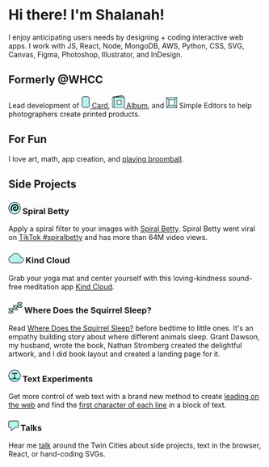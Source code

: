 <!-- ![](https://github.com/shalanah/shalanah/blob/master/shalanah.png?raw=true) -->
# Hi there! I'm Shalanah!

I enjoy anticipating users needs by designing + coding interactive web apps. I work with JS, React, Node, MongoDB, AWS, Python, CSS, SVG, Canvas, Figma, Photoshop, Illustrator, and InDesign.

## Formerly @WHCC

Lead development of <a target="_blank" href="https://www.youtube.com/watch?v=gs2CZlUXrCo"><img src="https://github.com/shalanah/shalanah/blob/master/projects/whcc-card.png" height="24"/> Card</a>, <a target="_blank" href="https://www.youtube.com/watch?v=YjctUy61XSo"><img src="https://github.com/shalanah/shalanah/blob/master/projects/whcc-album.png" height="26"/> Album</a>, and <img src="https://github.com/shalanah/shalanah/blob/master/projects/whcc-simple.png" height="22"/> Simple Editors to help photographers create printed products.

## For Fun

I love art, math, app creation, and [playing broomball](https://youtu.be/jXegEec5dC8?t=1973).

## Side Projects

<h3><img src="https://github.com/shalanah/shalanah/blob/master/projects/spiral-betty.png" height="24"/> Spiral Betty</h3>

Apply a spiral filter to your images with <a href="https://spiralbetty.com">Spiral Betty</a>. Spiral Betty went viral on <a href="https://tiktok.com/tag/spiralbetty">TikTok #spiralbetty</a> and has more than 64M video views.

<h3><img src="https://github.com/shalanah/shalanah/blob/master/projects/kind-cloud2.png" height="20"/> Kind Cloud</h3>

Grab your yoga mat and center yourself with this loving-kindness sound-free meditation app <a href="https://kindcloud.app">Kind Cloud</a>.

<h3><img src="https://github.com/shalanah/shalanah/blob/master/projects/where-does-the-squirrel-sleep.png" height="22"/> Where Does the Squirrel Sleep?</h3>

Read <a href="https://wheredoesthesquirrelsleep.com">Where Does the Squirrel Sleep?</a> before bedtime to little ones. It's an empathy building story about where different animals sleep. Grant Dawson, my husband, wrote the book, Nathan Stromberg created the delightful artwork, and I did book layout and created a landing page for it.

<h3><img src="https://github.com/shalanah/shalanah/blob/master/projects/baseline.png" height="24"/> Text Experiments</h3>

Get more control of web text with a brand new method to create <a href="https://github.com/shalanah/baseline">leading on the web</a> and find the [first character of each line](https://github.com/shalanah/block-wrap-breaks) in a block of text.

<h3><img src="https://github.com/shalanah/shalanah/blob/master/projects/talks.png" height="20"/> Talks</h3>

Hear me <a href="https://github.com/shalanah/talks">talk</a> around the Twin Cities about side projects, text in the browser, React, or hand-coding SVGs.

<!--
**shalanah/shalanah** is a ✨ _special_ ✨ repository because its `README.md` (this file) appears on your GitHub profile.

Here are some ideas to get you started:

- 🔭 I’m currently working on ...
- 🌱 I’m currently learning ...
- 👯 I’m looking to collaborate on ...
- 🤔 I’m looking for help with ...
- 💬 Ask me about ...
- 📫 How to reach me: ...
- 😄 Pronouns: ...
- ⚡ Fun fact: ...
-->
